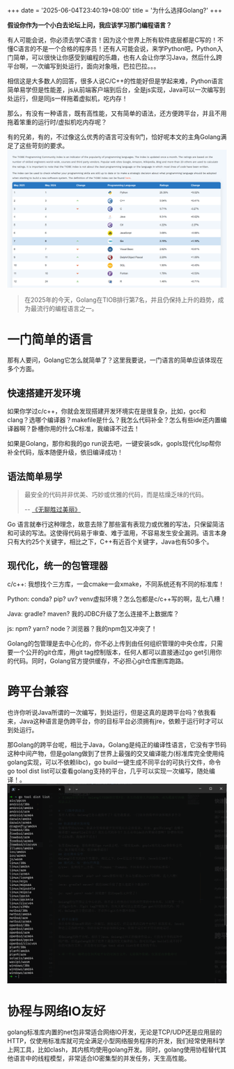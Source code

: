+++
date = '2025-06-04T23:40:19+08:00'
title = '为什么选择Golang?'
+++

**假设你作为一个小白去论坛上问，我应该学习那门编程语言？**

有人可能会说，你必须去学C语言！因为这个世界上所有软件底层都是C写的！不懂C语言的不是一个合格的程序员！还有人可能会说，来学Python吧，Python入门简单，可以很快让你感受到编程的乐趣，也有人会让你学习Java，然后什么跨平台啊，一次编写到处运行，面向对象哦，巴拉巴拉。。。

相信这是大多数人的回答，很多人说C/C++的性能好但是学起来难，Python语言简单易学但是性能差，js从前端客户端到后台，全是js实现，Java可以一次编写到处运行，但是同js一样拖着虚拟机，吃内存！

那么，有没有一种语言，既有高性能，又有简单的语法，还方便跨平台，并且不用拖着笨重的运行时/虚拟机吃内存呢？

有的兄弟，有的，不过像这么优秀的语言可没有9门，恰好呢本文的主角Golang满足了这些苛刻的要求。
![tiob](image.png)
> 在2025年的今天，Golang在TIOB排行第7名，并且仍保持上升的趋势，成为最流行的编程语言之一。

# 一门简单的语言
那有人要问，Golang它怎么就简单了？这里我要说，一门语言的简单应该体现在多个方面。
## 快速搭建开发环境
如果你学过c/c++，你就会发现搭建开发环境实在是很复杂，比如，gcc和clang？选哪个编译器？makefile是什么？我怎么代码补全？怎么有些ide还内置编译器啊？卧槽你用的什么C标准，我编译不过去！

如果是Golang，那你和我的go run说去吧，一键安装sdk，gopls现代化lsp帮你补全代码，版本随便升级，依旧编译成功！
## 语法简单易学
> 最安全的代码并非优美、巧妙或优雅的代码，而是枯燥乏味的代码。
> 
> -- [《无聊胜过美丽》](https://blog.asymmetric.re/boredom-over-beauty-why-code-quality-is-code-security/)

Go 语言就奉行这种理念，故意去除了那些富有表现力或优雅的写法，只保留简洁和可读的写法。这使得代码易于审查、难于滥用，不容易发生安全漏洞。语言本身只有大约25个关键字，相比之下，C++有近百个关键字，Java也有50多个。 
## 现代化，统一的包管理器
c/c++: 我想找个三方库，一会cmake一会xmake，不同系统还有不同的标准库！

Python: conda?  pip? uv? venv虚拟环境？怎么包都是c/c++写的啊，乱七八糟！

Java: gradle? maven? 我的JDBC升级了怎么连接不上数据库？

js: npm? yarn? node？浏览器？我的npm包又冲突了！

Golang的包管理是去中心化的，你不必上传到由任何组织管理的中央仓库，只需要一个公开的git仓库，用git tag控制版本，任何人都可以直接通过go get引用你的代码。同时，Golang官方提供缓存，不必担心git仓库删库跑路。

# 跨平台兼容
也许你听说Java所谓的一次编写，到处运行，但是这真的是跨平台吗？依我看来，Java这种语言是伪跨平台，你的目标平台必须拥有jre，依赖于运行时才可以到处运行。

那Golang的跨平台呢，相比于Java，Golang是纯正的编译性语言，它没有字节码这种中间产物，但是golang做到了世界上最强的交叉编译能力(标准库完全使用纯golang实现，可以不依赖libc)，go build一键生成不同平台的可执行文件，命令go tool dist list可以查看golang支持的平台，几乎可以实现一次编写，随处编译！。
![alt text](image-1.png)

# 协程与网络IO友好
golang标准库内置的net包非常适合网络IO开发，无论是TCP/UDP还是应用层的HTTP，仅使用标准库就可完全满足小型网络服务程序的开发，我们经常使用科学上网工具，比如clash，其内核均使用golang开发。同时，golang使用协程替代其他语言中的线程模型，非常适合IO密集型的并发任务，天生高性能。